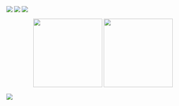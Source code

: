 <p>
  <a href="https://ihmmaru99.github.io/" target="_blank"><img src="https://img.shields.io/badge/Tech_Blog-222222?style=flat-square&logo=githubpages&logoColor=white"/></a>
  <a href="https://instagram.com/ihmmaru99/" target="_blank"><img src="https://img.shields.io/badge/Insta-E4405F?style=flat-square&logo=instagram&logoColor=white"/></a>
  <a href="mailto:ihmmaru99@gmail.com" target="_blank"><img src="https://img.shields.io/badge/ihmmaru99@gmail.com-EA4335?style=flat-square&logo=Gmail&logoColor=white"/></a>
</p>

<p align="center">
<img height="180em" src="https://github-readme-stats-ddyc.vercel.app/api?username=ihmmaru99&show_icons=true" />
<img height="180em" src="https://github-readme-stats-ddyc.vercel.app/api/top-langs/?username=ihmmaru99&layout=compact&hide=jupyter%20notebook" />
</p>

<a href=""> <img align="center" src="https://github-readme-stats-ddyc.vercel.app/api/top-langs/?username=ihmmaru99&theme=react&line_height=40&hide=css"/> </a>
